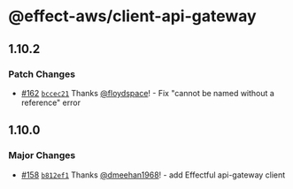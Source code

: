 # @effect-aws/client-api-gateway

## 1.10.2

### Patch Changes

- [#162](https://github.com/floydspace/effect-aws/pull/162) [`bccec21`](https://github.com/floydspace/effect-aws/commit/bccec2132338db2c04444baf249c48efbb42e80e) Thanks [@floydspace](https://github.com/floydspace)! - Fix "cannot be named without a reference" error

## 1.10.0

### Major Changes

- [#158](https://github.com/floydspace/effect-aws/pull/158) [`b812ef1`](https://github.com/floydspace/effect-aws/commit/b812ef1431c5941ff9efabc9dba9e68703603a31) Thanks [@dmeehan1968](https://github.com/dmeehan1968)! - add Effectful api-gateway client
